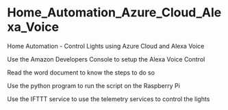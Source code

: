 # Home_Automation_Azure_Cloud_Alexa_Voice
Home Automation - Control Lights using Azure Cloud  and Alexa Voice

Use the Amazon Developers Console to setup the Alexa Voice Control

Read the word document to know the steps to do so

Use the python program to run the script on the Raspberry Pi

Use the IFTTT service to use the telemetry services to control the lights
